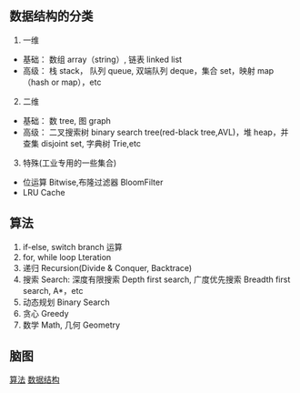## 数据结构的分类

1. 一维

- 基础： 数组 array（string）, 链表 linked list
- 高级： 栈 stack， 队列 queue, 双端队列 deque，集合 set，映射 map（hash or map），etc

2. 二维

- 基础： 数 tree, 图 graph
- 高级： 二叉搜索树 binary search tree(red-black tree,AVL)，堆 heap，并查集 disjoint set, 字典树 Trie,etc

3. 特殊(工业专用的一些集合)

- 位运算 Bitwise,布隆过滤器 BloomFilter
- LRU Cache

## 算法

1. if-else, switch branch 运算
2. for, while loop Lteration
3. 递归 Recursion(Divide & Conquer, Backtrace)
4. 搜索 Search: 深度有限搜索 Depth first search, 广度优先搜索 Breadth first search, A\*，etc
5. 动态规划 Binary Search
6. 贪心 Greedy
7. 数学 Math, 几何 Geometry

## 脑图

[算法](http://naotu.baidu.com/file/0a53d3a5343bd86375f348b2831d3610?token=5ab1de1c90d5f3ec)
[数据结构](http://naotu.baidu.com/file/b832f043e2ead159d584cca4efb19703?token=7a6a56eb2630548c)
